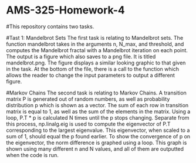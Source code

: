 # AMS-325-Homework-4
#This repository contains two tasks. 

#Tast 1: Mandelbrot Sets
The first task is relating to Mandelbrot sets. The function mandelbrot takes in the arguments n, N_max, and threshold, 
and computes the Mandelbrot fractal with a Mandelbrot iteration on each point. 
The output is a figure which also saves to a png file. It is titled mandelbrot.png.
The figure displays a similar looking graphic to that given in the task. 
At the bottom of the file, there is a call to the function which allows the reader to
change the input parameters to output a different figure. 




#Markov Chains
The second task is relating to Markov Chains. 
A transition matrix P is generated out of random numbers, as well as probability distribution
p which is shown as a vector. 
The sum of each row in transition matrix is equal to 1, as well as the sum of the elements in the matrix. 
Using a loop, P.T * p is calculated N times until the p stops changing. 
Separate from this process, np.linalg.eig is used to compute the eigenvector of P.T corresponding to the
largest eigenvalue. This eigenvector, when scaled to a sum of 1, should equal the p found earlier. 
To show the convergence of p on the eigenvector, the norm difference is graphed using a loop.
This graph is shown using many different n and N values, and all of them are outputted when the code is run.
